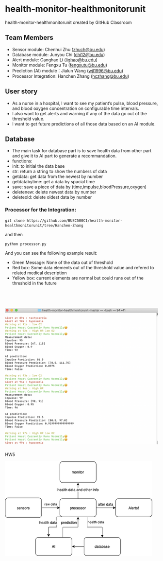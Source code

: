 # health-monitor-healthmonitorunit

health-monitor-healthmonitorunit created by GitHub Classroom

## Team Members
- Sensor module: Chenhui Zhu (zhuch@bu.edu)
- Database module: Junyou Chi (chi12@bu.edu)
- Alert module: Ganghao Li (lighao@bu.edu)
- Monitor module: Fengxu Tu (fengxutu@bu.edu)
- Prediction (AI) module：Jialun Wang (wjl1996@bu.edu)
- Processor Integration: Hanchen Zhang (hczhang@bu.edu)

## User story
- As a nurse in a hospital, I want to see my patient’s pulse, blood pressure, and blood oxygen concentration on configurable time intervals.
- I also want to get alerts and warning if any of the data go out of the threshold value.
- I want to get future predictions of all those data based on an AI module.

## Database
- The main task for database part is to save health data from other part and give it to AI part to generate a recommandation.
- functions: 
- init: to initial the data base
- str: return a string to show the numbers of data
- getdata: get data from the newest by number
- getdatabytime: get a data by spacial time
- save: save a piece of data by (time,impulse,bloodPressure,oxygen)
- deletenew: delete newest data by number
- deleteold: delete oldest data by number

### Processor for the Integration:
```
git clone https://github.com/BUEC500C1/health-monitor-healthmonitorunit/tree/Hanchen-Zhang
```
and then 
```
python processor.py
```
And you can see the following example result: <br/>
- Green Message: None of the data out of threshold <br/>
- Red box: Some data elements out of the threshold value and refered to related medical description <br/>
- Yellow box: current elements are normal but could runs out of the threshold in the future <br/><br/><br/>

![](./healthMonitorDemo.png)
=======
HW5

![sys architecture](https://github.com/BUEC500C1/health-monitor-healthmonitorunit/blob/master/System%20Architecture.png)


